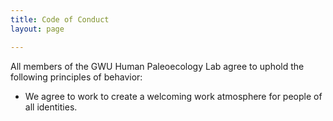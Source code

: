 ```yaml
---
title: Code of Conduct
layout: page

---
```

All members of the GWU Human Paleoecology Lab agree to uphold the following principles of behavior:

* We agree to work to create a welcoming work atmosphere for people of all identities.
